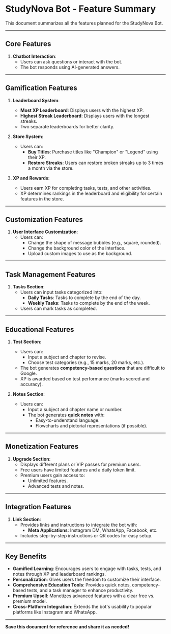 # StudyNova Bot - Feature Summary

This document summarizes all the features planned for the StudyNova Bot.

---

## **Core Features**
1. **Chatbot Interaction**:
   - Users can ask questions or interact with the bot.
   - The bot responds using AI-generated answers.

---

## **Gamification Features**
1. **Leaderboard System**:
   - **Most XP Leaderboard**: Displays users with the highest XP.
   - **Highest Streak Leaderboard**: Displays users with the longest streaks.
   - Two separate leaderboards for better clarity.

2. **Store System**:
   - Users can:
     - **Buy Titles**: Purchase titles like "Champion" or "Legend" using their XP.
     - **Restore Streaks**: Users can restore broken streaks up to 3 times a month via the store.

3. **XP and Rewards**:
   - Users earn XP for completing tasks, tests, and other activities.
   - XP determines rankings in the leaderboard and eligibility for certain features in the store.

---

## **Customization Features**
1. **User Interface Customization**:
   - Users can:
     - Change the shape of message bubbles (e.g., square, rounded).
     - Change the background color of the interface.
     - Upload custom images to use as the background.

---

## **Task Management Features**
1. **Tasks Section**:
   - Users can input tasks categorized into:
     - **Daily Tasks**: Tasks to complete by the end of the day.
     - **Weekly Tasks**: Tasks to complete by the end of the week.
   - Users can mark tasks as completed.

---

## **Educational Features**
1. **Test Section**:
   - Users can:
     - Input a subject and chapter to revise.
     - Choose test categories (e.g., 15 marks, 20 marks, etc.).
   - The bot generates **competency-based questions** that are difficult to Google.
   - XP is awarded based on test performance (marks scored and accuracy).

2. **Notes Section**:
   - Users can:
     - Input a subject and chapter name or number.
     - The bot generates **quick notes** with:
       - Easy-to-understand language.
       - Flowcharts and pictorial representations (if possible).

---

## **Monetization Features**
1. **Upgrade Section**:
   - Displays different plans or VIP passes for premium users.
   - Free users have limited features and a daily token limit.
   - Premium users gain access to:
     - Unlimited features.
     - Advanced tests and notes.

---

## **Integration Features**
1. **Link Section**:
   - Provides links and instructions to integrate the bot with:
     - **Meta Applications**: Instagram DM, WhatsApp, Facebook, etc.
   - Includes step-by-step instructions or QR codes for easy setup.

---

## **Key Benefits**
- **Gamified Learning**: Encourages users to engage with tasks, tests, and notes through XP and leaderboard rankings.
- **Personalization**: Gives users the freedom to customize their interface.
- **Comprehensive Education Tools**: Provides quick notes, competency-based tests, and a task manager to enhance productivity.
- **Premium Upsell**: Monetizes advanced features with a clear free vs. premium model.
- **Cross-Platform Integration**: Extends the bot's usability to popular platforms like Instagram and WhatsApp.

---

**Save this document for reference and share it as needed!**